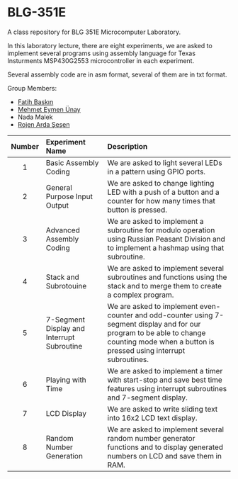 # BLG-351E
A class repository for BLG 351E Microcomputer Laboratory.

In this laboratory lecture, there are eight experiments, we are asked to implement several programs using assembly language for Texas Insturments MSP430G2553 microcontroller in each experiment.

Several assembly code are in asm format, several of them are in txt format.

Group Members:
- [Fatih Baskın](https://github.com/fthbaskin)
- [Mehmet Eymen Ünay](https://github.com/Eymay)
- Nada Malek
- [Rojen Arda Şeşen](https://github.com/rojenarda)

| Number | Experiment Name | Description |
| :----: | :-------------- | :---------- |
| 1 | Basic Assembly Coding                      | We are asked to light several LEDs in a pattern using GPIO ports. |
| 2 | General Purpose Input Output               | We are asked to change lighting LED with a push of a button and a counter for how many times that button is pressed. |
| 3 | Advanced Assembly Coding                   | We are asked to implement a subroutine for modulo operation using Russian Peasant Division and to implement a hashmap using that subroutine. |
| 4 | Stack and Subrotouine                      | We are asked to implement several subroutines and functions using the stack and to merge them to create a complex program. |
| 5 | 7-Segment Display and Interrupt Subroutine | We are asked to implement even-counter and odd-counter using 7-segment display and for our program to be able to change counting mode when a button is pressed using interrupt subroutines. |
| 6 | Playing with Time                          | We are asked to implement a timer with start-stop and save best time features using interrupt subroutines and 7-segment display. |
| 7 | LCD Display                                | We are asked to write sliding text into 16x2 LCD text display. |
| 8 | Random Number Generation                   | We are asked to implement several random number generator functions and to display generated numbers on LCD and save them in RAM. |
